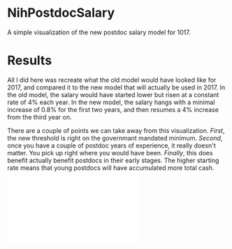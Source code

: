# NihPostdocSalary
A simple visualization of the new postdoc salary model for 1017.

# Results
All I did here was recreate what the old model would have looked like for 2017, and compared it to the new model that will actually be used in 2017. In the old model, the salary would have started lower but risen at a constant rate of 4% each year. In the new model, the salary hangs with a minimal increase of 0.8% for the first two years, and then resumes a 4% increase from the third year on.

There are a couple of points we can take away from this visualization. *First*, the new threshold is right on the governmant mandated minimum. *Second*, once you have a couple of postdoc years of experience, it really doesn't matter. You pick up right where you would have been. *Finally*, this does benefit actually benefit postdocs in their early stages. The higher starting rate means that young postdocs will have accumulated more total cash.

![PdSalaryPlot.pdf](./PdSalaryPlot.pdf)
